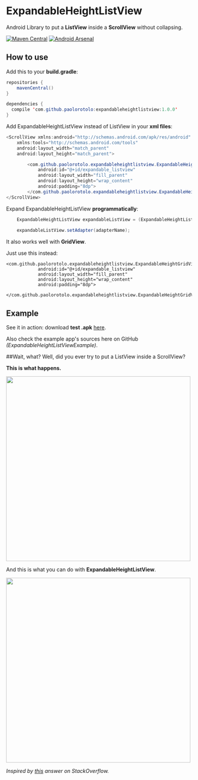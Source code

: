 # ExpandableHeightListView
Android Library to put a **ListView** inside a **ScrollView** without collapsing.

[![Maven Central](https://img.shields.io/badge/maven%20central-expandableheightlistview%3A1.0.0-brightgreen.svg)](http://search.maven.org/#artifactdetails|com.github.paolorotolo|expandableheightlistview|1.0.0|)
[![Android Arsenal](https://img.shields.io/badge/Android%20Arsenal-ExpandableHeightListView-green.svg?style=flat)](https://android-arsenal.com/details/1/1919)


## How to use
Add this to your **build.gradle**:
```java
repositories {
    mavenCentral()
}

dependencies {
  compile 'com.github.paolorotolo:expandableheightlistview:1.0.0'
}
```

Add ExpandableHeightListView instead of ListView in your **xml files**:

```java
<ScrollView xmlns:android="http://schemas.android.com/apk/res/android"
    xmlns:tools="http://schemas.android.com/tools"
    android:layout_width="match_parent"
    android:layout_height="match_parent">

        <com.github.paolorotolo.expandableheightlistview.ExpandableHeightListView
            android:id="@+id/expandable_listview"
            android:layout_width="fill_parent"
            android:layout_height="wrap_content"
            android:padding="8dp">
        </com.github.paolorotolo.expandableheightlistview.ExpandableHeightListView>
</ScrollView>
```

Expand ExpandableHeightListView **programmatically**:
```java
    ExpandableHeightListView expandableListView = (ExpandableHeightListView) findViewById(R.id.expandable_listview);
    
    expandableListView.setAdapter(adapterName);
```

It also works well with **GridView**.

Just use this instead:
```
<com.github.paolorotolo.expandableheightlistview.ExpandableHeightGridView
            android:id="@+id/expandable_listview"
            android:layout_width="fill_parent"
            android:layout_height="wrap_content"
            android:padding="8dp">
        </com.github.paolorotolo.expandableheightlistview.ExpandableHeightGridView>
```

## Example
See it in action: download **test .apk** [here](https://github.com/PaoloRotolo/ExpandableHeightListView/raw/master/ExpandableHeightListViewExample/app/app-release.apk).

Also check the example app's sources here on GitHub *(ExpandableHeightListViewExample)*.

##Wait, what?
Well, did you ever try to put a ListView inside a ScrollView?

**This is what happens.**

<img src="https://github.com/PaoloRotolo/ExpandableHeightListView/blob/master/art/default.png" width="500">

And this is what you can do with **ExpandableHeightListView**.

<img src="https://github.com/PaoloRotolo/ExpandableHeightListView/blob/master/art/expandable.png" width="500">


*Inspired by [this](http://stackoverflow.com/questions/20659696/scroll-feature-of-listview-within-scroll-view) answer on StackOverflow.*
